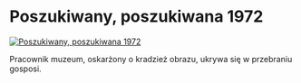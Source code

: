 Poszukiwany, poszukiwana 1972 
=============
[![Poszukiwany, poszukiwana 1972 ](http://vidos.pl/images/player.gif)](http://vidos.pl/poszukiwany-poszukiwana-1972)

 Pracownik muzeum, oskarżony o kradzież obrazu, ukrywa się w przebraniu gosposi.
